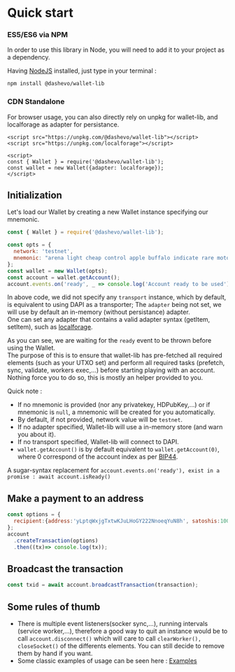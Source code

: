 # Quick start

### ES5/ES6 via NPM

In order to use this library in Node, you will need to add it to your project as a dependency.

Having [NodeJS](https://nodejs.org/) installed, just type in your terminal : 

```sh
npm install @dashevo/wallet-lib
```

### CDN Standalone

For browser usage, you can also directly rely on unpkg for wallet-lib, and localforage as adapter for persistance.  

```
<script src="https://unpkg.com/@dashevo/wallet-lib"></script>
<script src="https://unpkg.com/localforage"></script>

<script>
const { Wallet } = require('@dashevo/wallet-lib');
const wallet = new Wallet({adapter: localforage});
</script>
```

## Initialization

Let's load our Wallet by creating a new Wallet instance specifying our mnemonic.

```js
const { Wallet } = require('@dashevo/wallet-lib');

const opts = {
  network: 'testnet',
  mnemonic: "arena light cheap control apple buffalo indicate rare motor valid accident isolate",
};
const wallet = new Wallet(opts);
const account = wallet.getAccount();
account.events.on('ready', _ => console.log('Account ready to be used'));
```

In above code, we did not specify any `transport` instance, which by default, is equivalent to using DAPI as a transporter; The `adapter` being not set, we will use by default an in-memory (without persistance) adapter.    
One can set any adapter that contains a valid adapter syntax (getItem, setItem), such as [localforage](https://www.npmjs.com/package/localforage).

As you can see, we are waiting for the `ready` event to be thrown before using the Wallet.  
The purpose of this is to ensure that wallet-lib has pre-fetched all required elements (such as your UTXO set) and perform all required tasks (prefetch, sync, validate, workers exec,...) before starting playing with an account.  
Nothing force you to do so, this is mostly an helper provided to you.  


Quick note :
- If no mnemonic is provided (nor any privatekey, HDPubKey,...) or if mnemonic is `null`, a mnemonic will be created for you automatically.  
- By default, if not provided, network value will be `testnet`.
- If no adapter specified, Wallet-lib will use a in-memory store (and warn you about it).
- If no transport specified, Wallet-lib will connect to DAPI.
- `wallet.getAccount()` is by default equivalent to `wallet.getAccount(0)`, where 0 correspond of the account index as per [BIP44](https://github.com/bitcoin/bips/blob/master/bip-0044.mediawiki).

A sugar-syntax replacement for `account.events.on('ready'), exist in a promise : await account.isReady()`

## Make a payment to an address

```js
const options = {
  recipient:{address:'yLptqWxjgTxtwKJuLHoGY222NnoeqYuN8h', satoshis:100000}
};
account
  .createTransaction(options)
  .then((tx)=> console.log(tx));
```

## Broadcast the transaction 

```js
const txid = await account.broadcastTransaction(transaction);
```

## Some rules of thumb

- There is multiple event listeners(socker sync,...), running intervals (service worker,...),
therefore a good way to quit an instance would be to call `account.disconnect()` which will care to
call `clearWorker(), closeSocket()` of the differents elements. You can still decide to remove them by hand if you want.
- Some classic examples of usage can be seen here : [Examples](/usage/examples.md)
